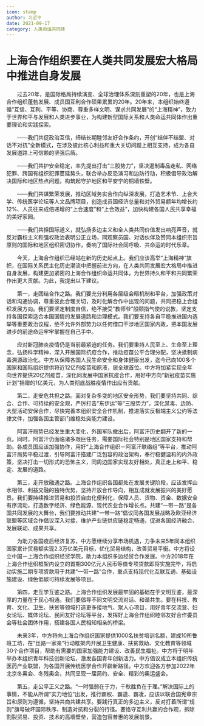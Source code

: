 ```yaml
---
icon: stamp
author: 习近平
date: 2021-09-17
category: 人类命运共同体
---
```


# 上海合作组织要在人类共同发展宏大格局中推进自身发展

　　过去20年，是国际格局持续演变、全球治理体系深刻重塑的20年，也是上海合作组织蓬勃发展、成员国互利合作硕果累累的20年。20年来，本组织始终遵循“互信、互利、平等、协商、尊重多样文明、谋求共同发展”的“上海精神”，致力于世界和平与发展和人类进步事业，为构建新型国际关系和人类命运共同体作出重要理论和实践探索。

　　——我们共促政治互信，缔结长期睦邻友好合作条约，开创“结伴不结盟、对话不对抗”全新模式，在涉及彼此核心利益和重大关切问题上相互支持，成为各自发展道路上可信赖的坚强后盾。

　　——我们共护安全稳定，率先提出打击“三股势力”，坚决遏制毒品走私、网络犯罪、跨国有组织犯罪蔓延势头，联合举办反恐演习和边防行动，积极倡导政治解决国际和地区热点问题，构筑起守护地区和平安宁的铜墙铁壁。

　　——我们共谋繁荣发展，推动区域务实合作向纵深发展，打造艺术节、上合大学、传统医学论坛等人文品牌项目，创造成员国经济总量和对外贸易额年均增长约12%、人员往来成倍递增的“上合速度”和“上合效益”，加快构建各国人民共享幸福的美好家园。

　　——我们共担国际道义，就弘扬多边主义和全人类共同价值发出响亮声音，就反对霸权主义和强权政治表明公正立场，同观察员国、对话伙伴及赞同本组织宗旨原则的国际和地区组织密切协作，奏响了国际社会同呼吸、共命运的时代乐章。

　　今天，上海合作组织已经站在新的历史起点上。我们应该高举“上海精神”旗帜，在国际关系民主化历史潮流中把握前进方向，在人类共同发展宏大格局中推进自身发展，构建更加紧密的上海合作组织命运共同体，为世界持久和平和共同繁荣作出更大贡献。为此，我提出以下建议。

　　第一，走团结合作之路。我们要充分利用各层级会晤机制和平台，加强政策对话和沟通协调，尊重彼此合理关切，及时化解合作中出现的问题，共同把稳上合组织发展方向。我们要坚定制度自信，绝不接受“教师爷”般颐指气使的说教，坚定支持各国探索适合本国国情的发展道路和治理模式。我们要支持各自平稳推进国内选举等重要政治议程，绝不允许外部势力以任何借口干涉地区国家内政，把本国发展进步的前途命运牢牢掌握在自己手中。

　　应对新冠肺炎疫情仍是当前最紧迫的任务。我们要秉持人民至上、生命至上理念，弘扬科学精神，深入开展国际抗疫合作，推动疫苗公平合理分配，坚决抵制病毒溯源政治化。中方从保障各国人民生命安全和身体健康出发，迄今已向100多个国家和国际组织提供将近12亿剂疫苗和原液，居全球首位。中方将加紧实现全年向世界提供20亿剂疫苗，深化同发展中国家抗疫合作，用好中方向“新冠疫苗实施计划”捐赠的1亿美元，为人类彻底战胜疫情作出应有贡献。

　　第二，走安危共担之路。面对复杂多变的地区安全形势，我们要坚持共同、综合、合作、可持续的安全观，严厉打击“东伊运”等“三股势力”，深化禁毒、边防、大型活动安保合作，尽快完善本组织安全合作机制，推进落实反极端主义公约等法律文件，加强各国主管部门维稳处突能力建设。

　　阿富汗局势已经发生重大变化，外国军队撤出后，阿富汗历史翻开了新的一页。同时，阿富汗仍面临诸多艰巨任务，需要国际社会特别是地区国家支持和帮助。各成员国应该加强协作，用好“上海合作组织－阿富汗联络组”等平台，推动阿富汗局势平稳过渡，引导阿富汗搭建广泛包容的政治架构，奉行稳健温和的内外政策，坚决打击一切形式的恐怖主义，同周边国家实现友好相处，真正走上和平、稳定、发展的道路。

　　第三，走开放融通之路。上海合作组织各国都处在发展关键阶段，应该发挥山水相邻、利益交融的独特优势，坚持开放合作导向，相互成就发展振兴的美好愿景。我们要持续推进贸易和投资自由化便利化，保障人员、货物、资金、数据安全有序流动，打造数字经济、绿色能源、现代农业合作增长点。共建“一带一路”是各国共同发展的大舞台，我们要推动共建“一带一路”倡议同各国发展战略及欧亚经济联盟等区域合作倡议深入对接，维护产业链供应链稳定畅通，促进各国经济融合、发展联动、成果共享。

　　为助力各国疫后经济复苏，中方愿继续分享市场机遇，力争未来5年同本组织国家累计贸易额实现2.3万亿美元目标，优化贸易结构，改善贸易平衡。中方将设立中国－上海合作组织经贸学院，助力本组织多边经贸合作发展。中方2018年在上海合作组织框架内设立的首期300亿元人民币等值专项贷款即将实施完毕，将启动实施二期专项贷款用于共建“一带一路”合作，重点支持现代化互联互通、基础设施建设、绿色低碳可持续发展等项目。

　　第四，走互学互鉴之路。上海合作组织发展最牢固的基础在于文明互鉴，最深厚的力量在于民心相通。我们要倡导不同文明交流对话、和谐共生。要在科技、教育、文化、卫生、扶贫等领域打造更多接地气、聚人心项目，用好青年交流营、妇女论坛、媒体论坛、民间友好论坛等平台，发挥好上海合作组织睦邻友好合作委员会等社会团体作用，搭建各国人民相知相亲的桥梁。

　　未来3年，中方将向上海合作组织国家提供1000名扶贫培训名额，建成10所鲁班工坊，在“丝路一家亲”行动框架内开展卫生健康、扶贫救助、文化教育等领域30个合作项目，帮助有需要的国家加强能力建设、改善民生福祉。中方将于明年举办本组织青年科技创新论坛，激发各国青年创新活力。中方倡议成立本组织传统医药产业联盟，为各国开展传统医学合作开辟新路径。中方欢迎各方参加2022年北京冬奥会、冬残奥会，共同呈现一届简约、安全、精彩的奥运盛会。

　　第五，走公平正义之路。“一时强弱在于力，千秋胜负在于理。”解决国际上的事情，不能从所谓“实力地位”出发，推行霸权、霸道、霸凌，应该以联合国宪章宗旨和原则为遵循，坚持共商共建共享。要践行真正的多边主义，反对打着所谓“规则”旗号破坏国际秩序、制造对抗和分裂的行径。要恪守互利共赢的合作观，拆除割裂贸易、投资、技术的高墙壁垒，营造包容普惠的发展前景。
